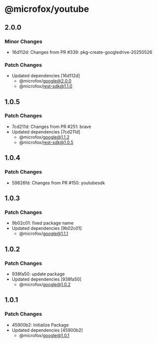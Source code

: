 # @microfox/youtube

## 2.0.0

### Minor Changes

- 16d112d: Changes from PR #339: pkg-create-googledrive-20250526

### Patch Changes

- Updated dependencies [16d112d]
  - @microfox/google@2.0.0
  - @microfox/rest-sdk@1.1.0

## 1.0.5

### Patch Changes

- 7cd211d: Changes from PR #251: brave
- Updated dependencies [7cd211d]
  - @microfox/google@1.1.2
  - @microfox/rest-sdk@1.0.5

## 1.0.4

### Patch Changes

- 59826fd: Changes from PR #150: youtubesdk

## 1.0.3

### Patch Changes

- 9b02c01: fixed package name
- Updated dependencies [9b02c01]
  - @microfox/google@1.1.1

## 1.0.2

### Patch Changes

- 938fa50: update package
- Updated dependencies [938fa50]
  - @microfox/google@1.0.2

## 1.0.1

### Patch Changes

- 45900b2: Initialize Package
- Updated dependencies [45900b2]
  - @microfox/google@1.0.1
